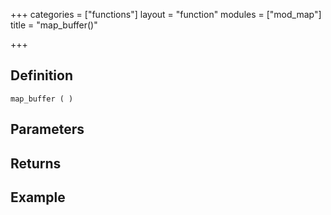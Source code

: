 +++
categories = ["functions"]
layout = "function"
modules = ["mod_map"]
title = "map_buffer()"

+++

## Definition

    map_buffer ( )

## Parameters

## Returns

## Example
